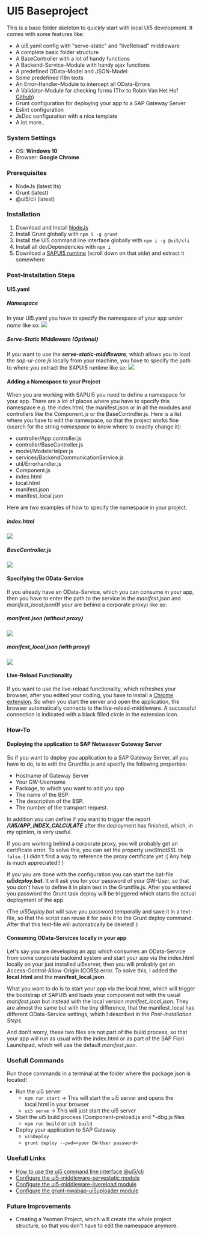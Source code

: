 # UI5 Baseproject
This is a base folder skeleton to quickly start with local UI5
development. It comes with some features like:
* A ui5.yaml config with "serve-static" and "liveReload" middleware
* A complete basic folder structure
* A BaseController with a lot of handy functions
* A Backend-Service-Module with handy ajax functions
* A predefined OData-Model and JSON-Model
* Some predefined i18n texts
* An Error-Handler-Module to intercept all OData-Errors
* A Validator-Module for checking forms (Thx to Robin Van Het Hof
  [Github](https://github.com/qualiture/ui5-validator))
* Grunt configuration for deploying your app to a SAP Gateway Server
* Eslint configuration
* JsDoc configuration with a nice template
* A lot more..

### System Settings
* OS: **Windows 10**
* Browser: **Google Chrome**

### Prerequisites

* NodeJs (latest lts)
* Grunt (latest)
* @ui5/cli (latest)

### Installation

1. Download and Install [NodeJs](https://nodejs.org/en/download/)
2. Install Grunt globally with `npm i -g grunt`
3. Install the UI5 command line interface globally with `npm i -g
   @ui5/cli`
4. Install all devDependencies with `npm i`
4. Download a [SAPUI5 runtime](https://tools.hana.ondemand.com/#sapui5)
   (scroll down on that side) and extract it somewhere

### Post-Installation Steps

#### UI5.yaml
##### Namespace 
In your UI5.yaml you have to specify the namespace of your app under
*name* like so: ![](gifs/ui5yaml-id.gif)

##### Serve-Static Middleware (Optional)
If you want to use the **_serve-static-middleware_**, which allows you
to load the *sap-ui-core.js* locally from your machine, you have to
specify the path to where you extract the SAPUI5 runtime like so:
![](gifs/ui5yaml-servestatic.gif)

#### Adding a Namespace to your Project
When you are working with SAPUI5 you need to define a namespace for your
app. There are a lot of places where you have to specify this namespace
e.g. the index.html, the manifest.json or in all the modules and
controllers like the Component.js or the BaseController.js. Here is a
list where you have to edit the namespace, so that the project works
fine (search for the string _namespace_ to know where to exactly change
it):
* controller/App.controller.js
* controller/BaseController.js
* model/ModelsHelper.js
* services/BackendCommunicationService.js
* util/Errorhandler.js
* Component.js
* index.html
* local.html
* manifest.json
* manifest_local.json

Here are two examples of how to specify the namespace in your project.

##### index.html
![](gifs/namespace-index.gif)

##### BaseController.js
![](gifs/namespace-baseController.gif)

#### Specifying the OData-Service
If you already have an OData-Service, which you can consume in your app,
then you have to enter the path to the service in the _manifest.json_
and _manifest_local.json_(If your are behind a corporate proxy) like so:

##### manifest.json (without proxy)
![](gifs/odata-noproxy.gif)

##### manifest_local.json (with proxy)
![](gifs/odata-proxy.gif)

#### Live-Reload Functionality
If you want to use the live-reload functionality, which refreshes your
browser, after you edited your coding, you have to install a [Chrome
extension](https://chrome.google.com/webstore/detail/livereload/jnihajbhpnppcggbcgedagnkighmdlei).
So when you start the server and open the application, the browser
automatically connects to the live-reload-middleware. A successful
connection is indicated with a black filled circle in the extension
icon.

### How-To

#### Deploying the application to SAP Netweaver Gateway Server
So if you want to deploy you application to a SAP Gateway Server, all
you have to do, is to edit the Gruntfile.js and specify the following
properties:
* Hostname of Gateway Server
* Your GW-Username
* Package, to which you want to add you app
* The name of the BSP.
* The description of the BSP.
* The number of the transport request.

In addition you can define if you want to trigger the report
**_/UI5/APP_INDEX_CALCULATE_** after the deployment has finished, which,
in my opinion, is very useful.

If you are working behind a corporate proxy, you will probably get an
certificate error. To solve this, you can set the property
*useStrictSSL* to `false`. ( I didn't find a way to reference the proxy
certificate yet :( Any help is much appreciated!! )

If you you are done with the configuration you can start the bat-file
**_ui5deploy.bat_**. It will ask you for your password of your GW-User,
so that you don't have to define it in plain text in the Gruntfile.js.
After you entered you password the Grunt task deploy will be triggered
which starts the actual deployment of the app. 

(The _ui5Deploy.bat_ will save you password temporally and save it in a
text-file, so that the script can reuse it for pass it to the Grunt
deploy command. After that this text-file will automatically be deleted!
)


#### Consuming OData-Services locally in your app
Let's say you are developing an app which consumes an OData-Service from
some corporate backend system and start your app via the index.html
locally on your just installed ui5server, then you will probably get an
Access-Control-Allow-Origin (CORS) error. To solve this, I added the
**local.html** and the **manifest_local.json**. 

What you want to do is to start your app via the local.html, which will
trigger the bootstrap of SAPUI5 and loads your component not with the
usual _manifest.json_ but instead with the local version
_manifest_local.json_. They are almost the same but with the tiny
difference, that the manifest_local has different OData-Service
settings, which I described in the *Post-Installation Steps*.

And don't worry, these two files are not part of the build process, so
that your app will run as usual with the index.html or as part of the
SAP Fiori Launchpad, which will use the default *manifest.json*.

### Usefull Commands
Run those commands in a terminal at the folder where the package.json is located!

* Run the ui5 server
  * `npm run start` -> This will start the ui5 server and opens the
    local.html in your browser
  * `ui5 serve` -> This will just start the ui5 server
* Start the ui5 build process (Component-preload.js and *-dbg.js files
  * `npm run build` or `ui5 build`
* Deploy your application to SAP Gateway
  * `ui5Deploy` 
  * `grunt deploy --pwd=<your GW-User password>`
  


### Usefull Links
* [How to use the ui5 command line interface @ui5/cli](https://sap.github.io/ui5-tooling/)
* [Configure the ui5-middleware-servestatic module](https://www.npmjs.com/package/ui5-middleware-servestatic)
* [Configure the ui5-middleware-livereload module](https://www.npmjs.com/package/ui5-middleware-livereload)
* [Configure the grunt-nwabap-ui5uploader module](https://www.npmjs.com/package/grunt-nwabap-ui5uploader)

### Future Improvements
* Creating a Yeoman Project, which will create the whole project
  structure, so that you don't have to edit the namespace anymore.



